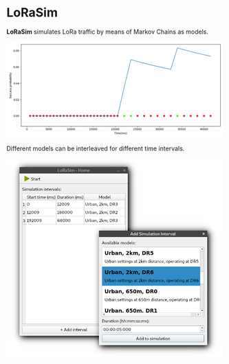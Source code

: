 # LoRaSim
**LoRaSim** simulates LoRa traffic by means of Markov Chains as models.

![LoRaSim LoRa Simulator](img/plot_1.png)

Different models can be interleaved for different time intervals.

![LoRaSim LoRa Simulator](img/home.png)
